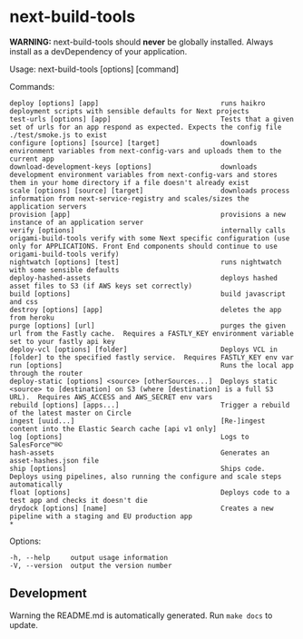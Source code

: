 # next-build-tools
**WARNING:** next-build-tools should **never** be globally installed.  Always install as a devDependency of your application.


  Usage: next-build-tools [options] [command]


  Commands:

    deploy [options] [app]                              runs haikro deployment scripts with sensible defaults for Next projects
    test-urls [options] [app]                           Tests that a given set of urls for an app respond as expected. Expects the config file ./test/smoke.js to exist
    configure [options] [source] [target]               downloads environment variables from next-config-vars and uploads them to the current app
    download-development-keys [options]                 downloads development environment variables from next-config-vars and stores them in your home directory if a file doesn't already exist
    scale [options] [source] [target]                   downloads process information from next-service-registry and scales/sizes the application servers
    provision [app]                                     provisions a new instance of an application server
    verify [options]                                    internally calls origami-build-tools verify with some Next specific configuration (use only for APPLICATIONS. Front End components should continue to use origami-build-tools verify)
    nightwatch [options] [test]                         runs nightwatch with some sensible defaults
    deploy-hashed-assets                                deploys hashed asset files to S3 (if AWS keys set correctly)
    build [options]                                     build javascript and css
    destroy [options] [app]                             deletes the app from heroku
    purge [options] [url]                               purges the given url from the Fastly cache.  Requires a FASTLY_KEY environment variable set to your fastly api key
    deploy-vcl [options] [folder]                       Deploys VCL in [folder] to the specified fastly service.  Requires FASTLY_KEY env var
    run [options]                                       Runs the local app through the router
    deploy-static [options] <source> [otherSources...]  Deploys static <source> to [destination] on S3 (where [destination] is a full S3 URL).  Requires AWS_ACCESS and AWS_SECRET env vars
    rebuild [options] [apps...]                         Trigger a rebuild of the latest master on Circle
    ingest [uuid...]                                    [Re-]ingest content into the Elastic Search cache [api v1 only]
    log [options]                                       Logs to SalesForce™®©
    hash-assets                                         Generates an asset-hashes.json file
    ship [options]                                      Ships code.  Deploys using pipelines, also running the configure and scale steps automatically
    float [options]                                     Deploys code to a test app and checks it doesn't die
    drydock [options] [name]                            Creates a new pipeline with a staging and EU production app
    *                                                   

  Options:

    -h, --help     output usage information
    -V, --version  output the version number

## Development
Warning the README.md is automatically generated.  Run `make docs` to update.
